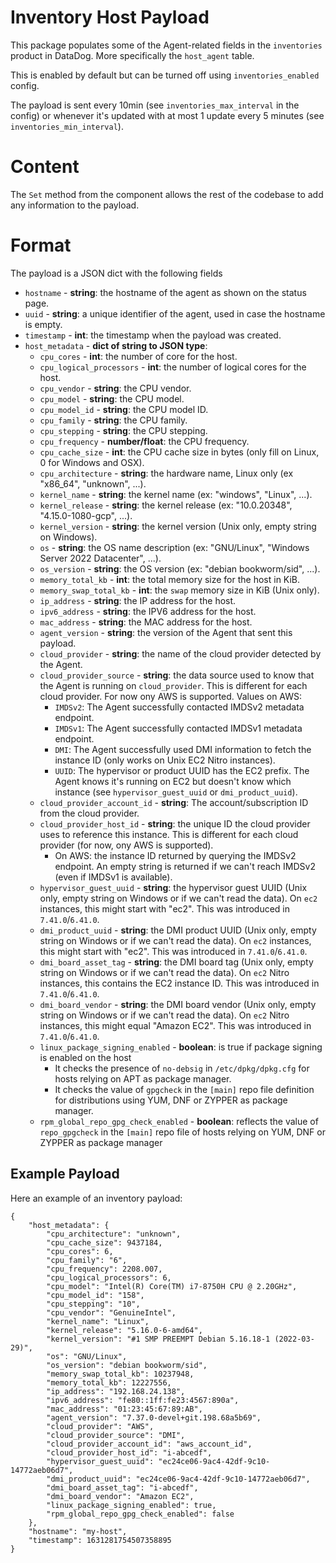# Inventory Host Payload

This package populates some of the Agent-related fields in the `inventories` product in DataDog. More specifically the
`host_agent` table.

This is enabled by default but can be turned off using `inventories_enabled` config.

The payload is sent every 10min (see `inventories_max_interval` in the config) or whenever it's updated with at most 1
update every 5 minutes (see `inventories_min_interval`).

# Content

The `Set` method from the component allows the rest of the codebase to add any information to the payload.

# Format

The payload is a JSON dict with the following fields

- `hostname` - **string**: the hostname of the agent as shown on the status page.
- `uuid` - **string**: a unique identifier of the agent, used in case the hostname is empty.
- `timestamp` - **int**: the timestamp when the payload was created.
- `host_metadata` - **dict of string to JSON type**:
  - `cpu_cores` - **int**: the number of core for the host.
  - `cpu_logical_processors` - **int**:  the number of logical cores for the host.
  - `cpu_vendor` - **string**: the CPU vendor.
  - `cpu_model` - **string**:  the CPU model.
  - `cpu_model_id` - **string**: the CPU model ID.
  - `cpu_family` - **string**: the CPU family.
  - `cpu_stepping` - **string**: the CPU stepping.
  - `cpu_frequency` - **number/float**: the CPU frequency.
  - `cpu_cache_size` - **int**: the CPU cache size in bytes (only fill on Linux, 0 for Windows and OSX).
  - `cpu_architecture` - **string**: the hardware name, Linux only (ex "x86_64", "unknown", ...).
  - `kernel_name` - **string**: the kernel name (ex: "windows", "Linux", ...).
  - `kernel_release` - **string**:  the kernel release (ex: "10.0.20348", "4.15.0-1080-gcp", ...).
  - `kernel_version` - **string**:  the kernel version (Unix only, empty string on Windows).
  - `os` - **string**: the OS name description (ex: "GNU/Linux", "Windows Server 2022 Datacenter", ...).
  - `os_version` - **string**: the OS version (ex: "debian bookworm/sid", ...).
  - `memory_total_kb` - **int**: the total memory size for the host in KiB.
  - `memory_swap_total_kb` - **int**: the `swap` memory size in KiB (Unix only).
  - `ip_address` - **string**: the IP address for the host.
  - `ipv6_address` - **string**: the IPV6 address for the host.
  - `mac_address` - **string**: the MAC address for the host.
  - `agent_version` - **string**: the version of the Agent that sent this payload.
  - `cloud_provider` - **string**: the name of the cloud provider detected by the Agent.
  - `cloud_provider_source` - **string**: the data source used to know that the Agent is running on `cloud_provider`.
    This is different for each cloud provider. For now ony AWS is supported.
    Values on AWS:
    - `IMDSv2`: The Agent successfully contacted IMDSv2 metadata endpoint.
    - `IMDSv1`: The Agent successfully contacted IMDSv1 metadata endpoint.
    - `DMI`: The Agent successfully used DMI information to fetch the instance ID (only works on Unix EC2 Nitro instances).
    - `UUID`: The hypervisor or product UUID has the EC2 prefix. The Agent knows it's running on EC2 but doesn't know
      which instance (see `hypervisor_guest_uuid` or `dmi_product_uuid`).
  - `cloud_provider_account_id` - **string**: The account/subscription ID from the cloud provider.
  - `cloud_provider_host_id` - **string**: the unique ID the cloud provider uses to reference this instance.
    This is different for each cloud provider (for now, ony AWS is supported).
    - On AWS: the instance ID returned by querying the IMDSv2 endpoint. An empty string is returned if we can't reach
      IMDSv2 (even if IMDSv1 is available).
  - `hypervisor_guest_uuid` - **string**: the hypervisor guest UUID (Unix only, empty string on Windows or if we can't
    read the data). On `ec2` instances, this might start with "ec2". This was introduced in `7.41.0`/`6.41.0`.
  - `dmi_product_uuid` - **string**: the DMI product UUID (Unix only, empty string on Windows or if we can't read the
    data). On `ec2` instances, this might start with "ec2". This was introduced in `7.41.0`/`6.41.0`.
  - `dmi_board_asset_tag` - **string**: the DMI board tag (Unix only, empty string on Windows or if we can't read the
    data). On `ec2` Nitro instances, this contains the EC2 instance ID. This was introduced in `7.41.0`/`6.41.0`.
  - `dmi_board_vendor` - **string**: the DMI board vendor (Unix only, empty string on Windows or if we can't read the
    data). On `ec2` Nitro instances, this might equal "Amazon EC2". This was introduced in `7.41.0`/`6.41.0`.
  - `linux_package_signing_enabled` - **boolean**: is true if package signing is enabled on the host
    - It checks the presence of `no-debsig` in `/etc/dpkg/dpkg.cfg` for hosts relying on APT as package manager.
    - It checks the value of `gpgcheck` in the `[main]` repo file definition for distributions using YUM, DNF
      or ZYPPER as package manager.
  - `rpm_global_repo_gpg_check_enabled` - **boolean**: reflects the value of `repo_gpgcheck` in the `[main]` repo file
    of hosts relying on YUM, DNF or ZYPPER as package manager

## Example Payload

Here an example of an inventory payload:

```
{
    "host_metadata": {
        "cpu_architecture": "unknown",
        "cpu_cache_size": 9437184,
        "cpu_cores": 6,
        "cpu_family": "6",
        "cpu_frequency": 2208.007,
        "cpu_logical_processors": 6,
        "cpu_model": "Intel(R) Core(TM) i7-8750H CPU @ 2.20GHz",
        "cpu_model_id": "158",
        "cpu_stepping": "10",
        "cpu_vendor": "GenuineIntel",
        "kernel_name": "Linux",
        "kernel_release": "5.16.0-6-amd64",
        "kernel_version": "#1 SMP PREEMPT Debian 5.16.18-1 (2022-03-29)",
        "os": "GNU/Linux",
        "os_version": "debian bookworm/sid",
        "memory_swap_total_kb": 10237948,
        "memory_total_kb": 12227556,
        "ip_address": "192.168.24.138",
        "ipv6_address": "fe80::1ff:fe23:4567:890a",
        "mac_address": "01:23:45:67:89:AB",
        "agent_version": "7.37.0-devel+git.198.68a5b69",
        "cloud_provider": "AWS",
        "cloud_provider_source": "DMI",
        "cloud_provider_account_id": "aws_account_id",
        "cloud_provider_host_id": "i-abcedf",
        "hypervisor_guest_uuid": "ec24ce06-9ac4-42df-9c10-14772aeb06d7",
        "dmi_product_uuid": "ec24ce06-9ac4-42df-9c10-14772aeb06d7",
        "dmi_board_asset_tag": "i-abcedf",
        "dmi_board_vendor": "Amazon EC2",
        "linux_package_signing_enabled": true,
        "rpm_global_repo_gpg_check_enabled": false
    },
    "hostname": "my-host",
    "timestamp": 1631281754507358895
}
```
